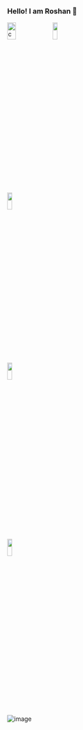 ### Hello! I am Roshan 👋

<img src="https://i1.wp.com/slfgchurch.com/wp-content/uploads/2019/08/lets-connect-1.png?ssl=1" alt="connect" width="20%" height="10%">

<a href="https://www.linkedin.com/in/roshan-mishra-903779167/">
  <img src="https://logos-world.net/wp-content/uploads/2020/04/Linkedin-Logo-2011%E2%80%932019.png" height="10%" ; width="15%" ; margin-left:20px;></img></a>
  <br>
<a href="https://www.hackerrank.com/roshanmishra2003">  
    <img src="https://additionalknowledge.files.wordpress.com/2017/12/hackerrank.png?w=600" height="10%" ; width="15%" ;></img></a>
<br>
<a href="https://www.instagram.com/roshanmishra2001/?hl=en1">  
<img src = "https://logos-world.net/wp-content/uploads/2020/04/Instagram-Logo.png" height = "10%"; width = "15%" ;></img></a>

<a href="https://tryhackme.com/p/RoshanMishra">  

<img src = "https://github.com/RoshanMishra07/Portfolio/blob/main/download.png" height = "10%" width = "15%"></img></a>


![image](https://github.com/RoshanMishra07/Portfolio/blob/main/ezgif.com-video-to-gif.gif)
